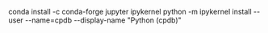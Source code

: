 

conda install -c conda-forge jupyter ipykernel
python -m ipykernel install --user --name=cpdb --display-name "Python (cpdb)"